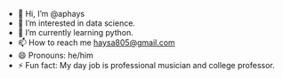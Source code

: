 - 👋 Hi, I’m @aphays
- 👀 I’m interested in data science.
- 🌱 I’m currently learning python.
- 📫 How to reach me haysa805@gmail.com
- 😄 Pronouns: he/him
- ⚡ Fun fact: My day job is professional musician and college professor.

<!---
aphays/aphays is a ✨ special ✨ repository because its `README.md` (this file) appears on your GitHub profile.
You can click the Preview link to take a look at your changes.
--->
